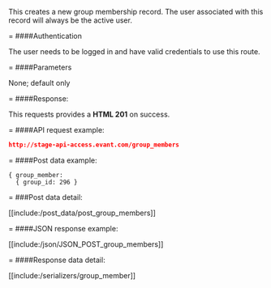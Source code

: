 <!-- --- title: POST /group_members -->

This creates a new group membership record. The user associated with this record will always be the active user.

=
####Authentication

The user needs to be logged in and have valid credentials to use this route. 

=
####Parameters

None; default only

=
####Response:

This requests provides a <strong>HTML 201</strong> on success.

=
####API request example:
```json
http://stage-api-access.evant.com/group_members
```

=
####Post data example:
```
{ group_member: 
  { group_id: 296 } 
```

=
###Post data detail:

[[include:/post_data/post_group_members]]

=
####JSON response example:

[[include:/json/JSON_POST_group_members]]

=
####Response data detail:

[[include:/serializers/group_member]]